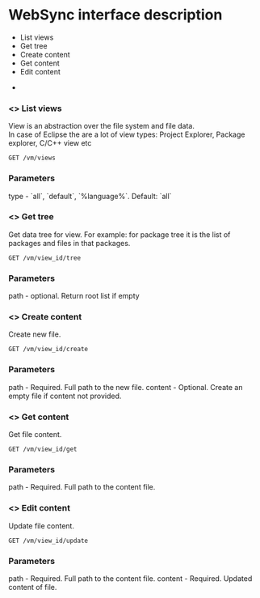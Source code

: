 WebSync interface description
===

* List views
* Get tree
* Create content
* Get content
* Edit content

-

### <> List views ###

View is an abstraction over the file system and file data.<br>
In case of Eclipse the are a lot of view types: Project Explorer, Package explorer, C/C++ view etc

```
GET /vm/views
```

<h3>Parameters</h3>
type - `all`, `default`, `%language%`. Default: `all`


### <> Get tree ###

Get data tree for view. For example: for package tree it is the list of packages and files in that packages.

```
GET /vm/view_id/tree
```

<h3>Parameters</h3>
path - optional. Return root list if empty


### <> Create content ###

Create new file.

```
GET /vm/view_id/create
```

<h3>Parameters</h3>
path - Required. Full path to the new file.
content - Optional. Create an empty file if content not provided.


### <> Get content ###

Get file content.

```
GET /vm/view_id/get
```

<h3>Parameters</h3>
path - Required. Full path to the content file.


### <> Edit content ###

Update file content.

```
GET /vm/view_id/update
```

<h3>Parameters</h3>
path - Required. Full path to the content file.
content - Required. Updated content of file.
